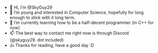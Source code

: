 - 👋 Hi, I’m @SkyGuy29
- 👀 I’m young and interested in Computer Science, hopefully for long enough to stick with it long term.
- 🌱 I’m currently learning how to be a half-decent programmer (in C++ for now)
- 📫 The best way to contact me right now is through Discord (@skyguy29. dot included)
- 👍 Thanks for reading, have a good day :D
